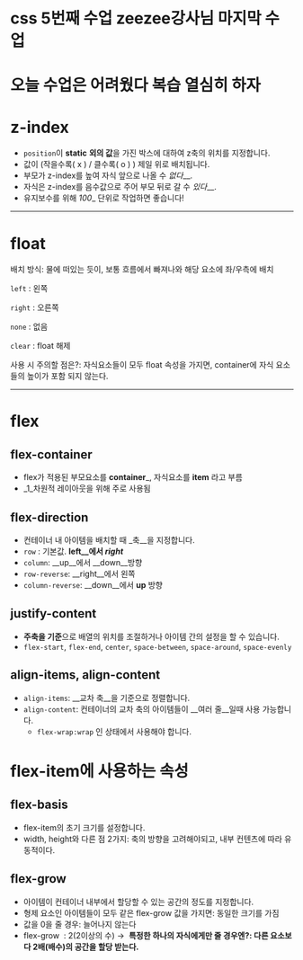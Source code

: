 # css 5번째 수업 zeezee강사님 마지막 수업

# 오늘 수업은 어려웠다 복습 열심히 하자

# z-index

- `position`이 __static__ **외의 값**을 가진 박스에 대하여 z축의 위치를 지정합니다.
- 값이 (작을수록( x ) / 클수록( o ) ) 제일 위로 배치됩니다.
- 부모가 z-index를 높여 자식 앞으로 나올 수 _없다___.
- 자식은 z-index를 음수값으로 주어 부모 뒤로 갈 수 _있다___.
- 유지보수를 위해 _100__ 단위로 작업하면 좋습니다!

---

# float

배치 방식: 물에 떠있는 듯이, 보통 흐름에서 빠져나와 해당 요소에 좌/우측에 배치

`left` : 왼쪽

`right` : 오른쪽

`none` : 없음

`clear` : float 해제

사용 시 주의할 점은?: 자식요소들이 모두 float 속성을 가지면, container에 자식 요소들의 높이가 포함 되지 않는다.

---

# flex

## flex-container

- flex가 적용된 부모요소를 __container___, 자식요소를 __item__ 라고 부름
- _1_차원적 레이아웃을 위해 주로 사용됨

## flex-direction

- 컨테이너 내 아이템을 배치할 때 _축__을 지정합니다.
- `row` : 기본값. __left__에서 _right___
- `column`: __up__에서 __down__방향
- `row-reverse`: __right__에서 왼쪽
- `column-reverse`: __down__에서 __up__ 방향

## justify-content

- **주축을 기준**으로 배열의 위치를 조절하거나 아이템 간의 설정을 할 수 있습니다.
- `flex-start`, `flex-end`, `center`, `space-between`, `space-around`, `space-evenly`

## align-items, align-content

- `align-items`: __교차 축__을 기준으로 정렬합니다.
- `align-content`: 컨테이너의 교차 축의 아이템들이 __여러 줄__일때 사용 가능합니다.
    - `flex-wrap:wrap` 인 상태에서 사용해야 합니다.

# flex-item에 사용하는 속성

## flex-basis

- flex-item의 초기 크기를 설정합니다.
- width, height와 다른 점 2가지: 축의 방향을 고려해야되고, 내부 컨텐츠에 따라 유동적이다.

## flex-grow

- 아이템이 컨테이너 내부에서 할당할 수 있는 공간의 정도를 지정합니다.
- 형제 요소인 아이템들이 모두 같은 flex-grow 값을 가지면: 동일한 크기를 가짐
- 값을 0을 줄 경우: 늘어나지 않는다
- flex-grow  : 2(2이상의 수) →  **특정한 하나의 자식에게만 줄 경우엔?: 다른 요소보다 2배(배수)의 공간을 할당 받는다.**